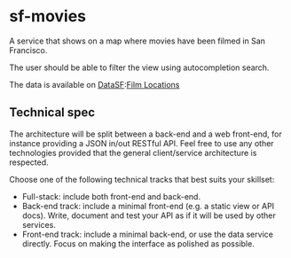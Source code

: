 # sf-movies
A service that shows on a map where movies have been filmed in San Francisco. 

The user should be able to filter the view using autocompletion search.

The data is available on <a href="http://www.datasf.org/">DataSF</a>:<a href="https://data.sfgov.org/Arts-Culture-and-Recreation-/Film-Locations-in-San-Francisco/yitu-d5am">Film Locations </a>

## Technical spec

The architecture will be split between a back-end and a web front-end, for instance providing a JSON in/out RESTful API. Feel free to use any other technologies provided that the general client/service architecture is respected.

Choose one of the following technical tracks that best suits your skillset:

- Full-stack: include both front-end and back-end.
- Back-end track: include a minimal front-end (e.g. a static view or API docs). Write, document and test your API as if it will be used by other services.
- Front-end track: include a minimal back-end, or use the data service directly. Focus on making the interface as polished as possible.

